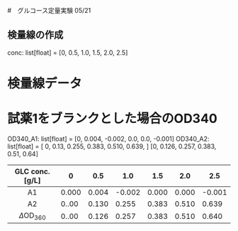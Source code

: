 #　グルコース定量実験 05/21

## 検量線の作成



conc: list[float] = [0, 0.5, 1.0, 1.5, 2.0, 2.5]

# 検量線データ
# 試薬1をブランクとした場合のOD340
OD340_A1: list[float] = [0, 0.004, -0.002, 0.0, 0.0, -0.001]
OD340_A2: list[float] = [
    0,
    0.13,
    0.255,
    0.383,
    0.510,
    0.639,
]
[0, 0.126, 0.257, 0.383, 0.51, 0.64]

| GLC conc.[g/L] | 0     | 0.5  | 1.0  | 1.5  | 2.0   | 2.5  |
|:---------------:|-------|-------|-------|-------|-------|-------|
| A1        | 0.000 | 0.004| -0.002 | 0.000 | 0.000  | -0.001 |
| A2                  | 0..00 | 0.130| 0.255| 0.383|0.510 | 0.639 |
| $\Delta \text{OD}_{360}$           | 0..00 | 0.126| 0.257| 0.383|0.510 | 0.640 |

